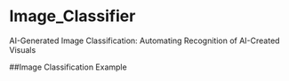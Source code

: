 # Image_Classifier
AI-Generated Image Classification: Automating Recognition of AI-Created Visuals


##Image Classification Example
